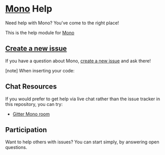 [Mono](http://www.mono-project.com) Help
====

Need help with Mono? You've come to the right place!

This is the help module for [Mono](https://github.com/mono/mono)

## [Create a new issue](https://github.com/mono/help/issues/new)

If you have a question about Mono, [create a new issue](https://github.com/mono/help/issues/new)
and ask there!

[note] When inserting your code:

## Chat Resources

If you would prefer to get help via live chat rather than the issue tracker in
this repository, you can try:

* [Gitter Mono room](https://gitter.im/mono/mono)

## Participation
Want to help others with issues? You can start simply, by answering open questions.
